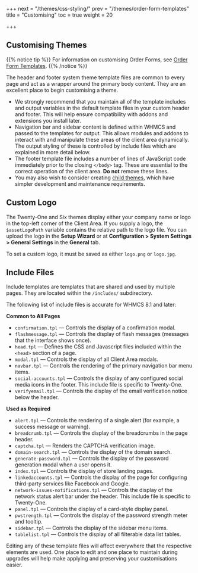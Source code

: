 +++
next = "/themes/css-styling/"
prev = "/themes/order-form-templates"
title = "Customising"
toc = true
weight = 20

+++

## Customising Themes

{{% notice tip %}}
For information on customising Order Forms, see [Order Form Templates](/themes/order-form-templates/).
{{% /notice %}}

The header and footer system theme template files are common to every page and act as a wrapper around the primary body content. They are an excellent place to begin customising a theme.

* We strongly recommend that you maintain all of the template includes and output variables in the default template files in your custom header and footer. This will help ensure compatibility with addons and extensions you install later.
* Navigation bar and sidebar content is defined within WHMCS and passed to the templates for output. This allows modules and addons to interact with and manipulate these areas of the client area dynamically. The output styling of these is controlled by include files which are explained in more detail below.
* The footer template file includes a number of lines of JavaScript code immediately prior to the closing `</body>` tag. These are essential to the correct operation of the client area. **Do not** remove these lines.
* You may also wish to consider creating [child themes](/themes/child-themes/), which have simpler development and maintenance requirements.

## Custom Logo

The Twenty-One and Six themes display either your company name or logo in the top-left corner of the Client Area. If you supply a logo, the `$assetLogoPath` variable contains the relative path to the logo file. You can upload the logo in the **Setup Wizard** or at **Configuration > System Settings > General Settings** in the **General** tab.

To set a custom logo, it must be saved as either `logo.png` or `logo.jpg`.

## Include Files

Include templates are templates that are shared and used by multiple pages. They are located within the `/includes/` subdirectory.

The following list of include files is accurate for WHMCS 8.1 and later:

**Common to All Pages**

* `confirmation.tpl` — Controls the display of a confirmation modal.
* `flashmessage.tpl` — Controls the display of flash messages (messages that the interface shows once).
* `head.tpl` — Defines the CSS and Javascript files included within the `<head>` section of a page.
* `modal.tpl` — Controls the display of all Client Area modals.
* `navbar.tpl` — Controls the rendering of the primary navigation bar menu items.
* `social-accounts.tpl` — Controls the display of any configured social media icons in the footer. This include file is specific to Twenty-One.
* `verifyemail.tpl` — Controls the display of the email verification notice below the header.

**Used as Required**

* `alert.tpl` — Controls the rendering of a single alert (for example, a success message or warning).
* `breadcrumb.tpl` — Controls the display of the breadcrumbs in the page header.
* `captcha.tpl` — Renders the CAPTCHA verification image.
* `domain-search.tpl` — Controls the display of the domain search.
* `generate-password.tpl` — Controls the display of the password generation modal when a user opens it.
* `index.tpl` — Controls the display of store landing pages.
* `linkedaccounts.tpl` — Controls the display of the page for configuring third-party services like Facebook and Google.
* `network-issues-notifications.tpl` — Controls the display of the network status alert bar under the header. This include file is specific to Twenty-One.
* `panel.tpl` — Controls the display of a card-style display panel.
* `pwstrength.tpl` — Controls the display of the password strength meter and tooltip.
* `sidebar.tpl` — Controls the display of the sidebar menu items.
* `tablelist.tpl` — Controls the display of all filterable data list tables.

Editing any of these template files will affect everywhere that the respective elements are used. One place to edit and one place to maintain during upgrades will help make applying and preserving your customisations easier.
